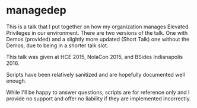 # managedep

This is a talk that I put together on how my organization manages Elevated Privileges in our environment. There are two versions of the talk. One with Demos (provided) and a slightly more updated (Short Talk) one without the Demos, due to being in a shorter talk slot. 

This talk was given at HCE 2015, NolaCon 2015, and BSides Indianapolis 2016. 

Scripts have been relatively sanitized and are hopefully documented well enough. 

While I'll be happy to answer questions, scripts are for reference only and I provide no support and offer no liability if they are implemented incorrectly. 
